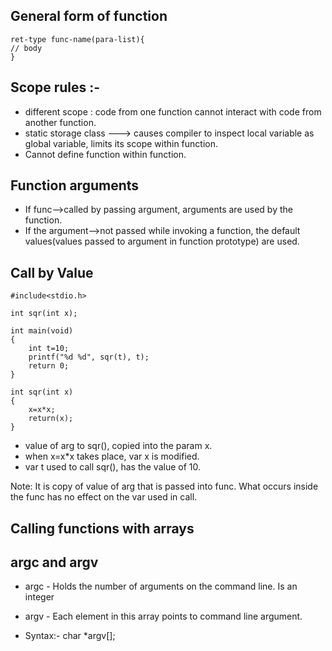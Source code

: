 ## General form of function
	ret-type func-name(para-list){
	// body
	}
	

	
## Scope rules :-
* different scope : code from one function cannot interact with code from another function.
* static storage class ---> causes compiler to inspect local variable as global variable, 
							limits its scope within function. 
* Cannot define function within function.	



## Function arguments 
* If func-->called by passing argument, arguments are used by the function.
* If the argument-->not passed while invoking a function, the default values(values passed to argument in function prototype) are used.

## Call by Value

	#include<stdio.h>

	int sqr(int x);

	int main(void)
	{
		int t=10;
		printf("%d %d", sqr(t), t);
		return 0;
	}

	int sqr(int x)
	{
		x=x*x;
		return(x);
	}

* value of arg to sqr(), copied into the param x.
* when x=x*x takes place, var x is modified.
* var t used to call sqr(), has the value of 10.

Note: It is copy of value of arg that is passed into func. What occurs inside the func has no effect on the var used in call.




## Calling functions with arrays



## argc and argv
* argc - Holds the number of arguments on the command line. 
		 Is an integer
* argv - Each element in this array points to command line argument.

* Syntax:- 
	char *argv[];
	






























































